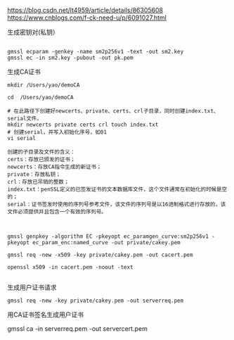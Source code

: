 https://blog.csdn.net/lt4959/article/details/86305608
https://www.cnblogs.com/f-ck-need-u/p/6091027.html

生成密钥对(私钥）
~~~~

gmssl ecparam -genkey -name sm2p256v1 -text -out sm2.key
gmssl ec -in sm2.key -pubout -out pk.pem

~~~~
生成CA证书
~~~~
mkdir /Users/yao/demoCA

cd  /Users/yao/demoCA

# 在此路径下创建好newcerts、private、certs、crl子目录，同时创建index.txt、serial文件。
mkdir newcerts private certs crl touch index.txt
# 创建serial，并写入初始化序号，如01
vi serial

创建的子目录及文件的含义：
certs：存放已颁发的证书；
newcerts：存放CA指令生成的新证书；
private：存放私钥；
crl：存放已吊销的整数；
index.txt：penSSL定义的已签发证书的文本数据库文件，这个文件通常在初始化的时候是空的；
serial：证书签发时使用的序列号参考文件，该文件的序列号是以16进制格式进行存放的，该文件必须提供并且包含一个有效的序列号。



gmssl genpkey -algorithm EC -pkeyopt ec_paramgen_curve:sm2p256v1 -pkeyopt ec_param_enc:named_curve -out private/cakey.pem

gmssl req -new -x509 -key private/cakey.pem -out cacert.pem

openssl x509 -in cacert.pem -noout -text


~~~~
生成用户证书请求
~~~
gmssl req -new -key private/cakey.pem -out serverreq.pem
~~~
用CA证书签名生成用户证书

gmssl ca -in serverreq.pem -out servercert.pem
